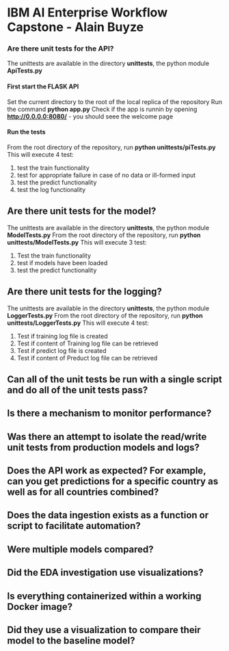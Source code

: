 # IBM AI Enterprise Workflow Capstone - Alain Buyze

### Are there unit tests for the API?
The unittests are available in the directory **unittests**, the python module **ApiTests.py**
#### First start the FLASK API
Set the current directory to the root of the local replica of the repository
Run the command **python app.py**
Check if the app is runnin by opening **http://0.0.0.0:8080/** - you should seee the welcome page
#### Run the tests

From the root directory of the repository, run **python unittests/piTests.py**
This will execute 4 test:
1. test the train functionality
2. test for appropriate failure in case of no data or ill-formed input
3. test the predict functionality
4. test the log functionality

## Are there unit tests for the model?
The unittests are available in the directory **unittests**, the python module **ModelTests.py**
From the root directory of the repository, run **python unittests/ModelTests.py**
This will execute 3 test:
1. Test the train functionality
2. test if models have been loaded
3. test the predict functionality

## Are there unit tests for the logging?
The unittests are available in the directory **unittests**, the python module **LoggerTests.py**
From the root directory of the repository, run **python unittests/LoggerTests.py**
This will execute 4 test:
1. Test if training log file is created
2. Test if content of Training log file can be retrieved 
3. Test if predict log file is created
4. Test if content of Preduct log file can be retrieved

## Can all of the unit tests be run with a single script and do all of the unit tests pass?
 
## Is there a mechanism to monitor performance?


## Was there an attempt to isolate the read/write unit tests from production models and logs?


## Does the API work as expected? For example, can you get predictions for a specific country as well as for all countries combined?


## Does the data ingestion exists as a function or script to facilitate automation?


## Were multiple models compared?


## Did the EDA investigation use visualizations?


## Is everything containerized within a working Docker image?


## Did they use a visualization to compare their model to the baseline model?
